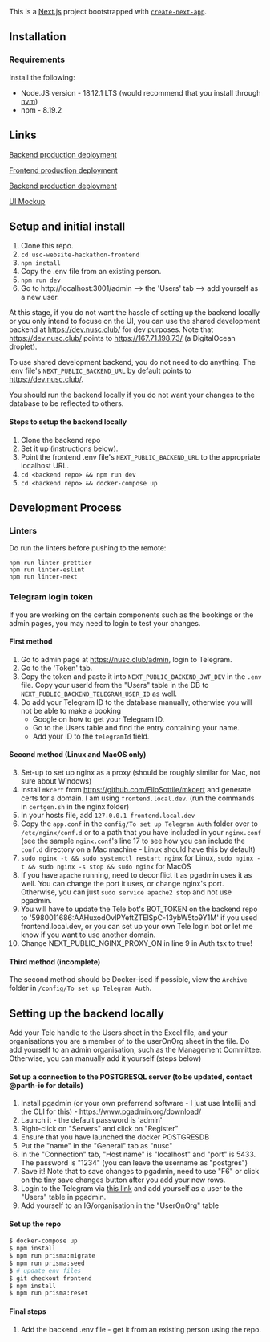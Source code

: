 This is a [Next.js](https://nextjs.org/) project bootstrapped with [`create-next-app`](https://github.com/vercel/next.js/tree/canary/packages/create-next-app).

## Installation

### Requirements

Install the following:

- Node.JS version - 18.12.1 LTS (would recommend that you install through [nvm](https://github.com/nvm-sh/nvm))
- npm - 8.19.2

## Links

[Backend production deployment](api.nusc.club)

[Frontend production deployment](nusc.club)

[Backend production deployment](https://dev.nusc.club/)

[UI Mockup](https://www.figma.com/file/ugpNsd5OkAfdPHJQYStQbA/NUSC-website?node-id=0%3A1&t=yy9jhvx6KWpgYHxF-0)

## Setup and initial install

1. Clone this repo.
2. `cd usc-website-hackathon-frontend`
3. `npm install`
4. Copy the .env file from an existing person.
5. `npm run dev`
6. Go to http://localhost:3001/admin --> the 'Users' tab --> add yourself as a new user.

At this stage, if you do not want the hassle of setting up the backend locally or you only intend to focuse on the UI, you can use the shared development backend at https://dev.nusc.club/ for dev purposes. Note that https://dev.nusc.club/ points to https://167.71.198.73/ (a DigitalOcean droplet).

To use shared development backend, you do not need to do anything. The .env file's `NEXT_PUBLIC_BACKEND_URL` by default points to https://dev.nusc.club/.

You should run the backend locally if you do not want your changes to the database to be reflected to others.

#### Steps to setup the backend locally

1. Clone the backend repo
2. Set it up (instructions below). 
3. Point the frontend .env file's `NEXT_PUBLIC_BACKEND_URL` to the appropriate localhost URL.
4. `cd <backend repo> && npm run dev`
5. `cd <backend repo> && docker-compose up`

## Development Process


### Linters

Do run the linters before pushing to the remote:

```
npm run linter-prettier
npm run linter-eslint
npm run linter-next
```

### Telegram login token

If you are working on the certain components such as the bookings or the admin pages, you may need to login to test your changes.

#### First method

1. Go to admin page at https://nusc.club/admin, login to Telegram.
2. Go to the 'Token' tab.
3. Copy the token and paste it into `NEXT_PUBLIC_BACKEND_JWT_DEV` in the `.env` file. Copy your userId from the "Users" table in the DB to `NEXT_PUBLIC_BACKEND_TELEGRAM_USER_ID` as well.
4. Do add your Telegram ID to the database manually, otherwise you will not be able to make a booking
    - Google on how to get your Telegram ID.
    - Go to the Users table and find the entry containing your name.
    - Add your ID to the `telegramId` field.

#### Second method (Linux and MacOS only)

3. Set-up to set up nginx as a proxy (should be roughly similar for Mac, not sure about Windows)
4. Install `mkcert` from https://github.com/FiloSottile/mkcert and generate certs for a domain. I am using `frontend.local.dev`. (run the commands in `certgen.sh` in the nginx folder)
5. In your hosts file, add `127.0.0.1 frontend.local.dev`
6. Copy the `app.conf` in the `config/To set up Telegram Auth` folder over to `/etc/nginx/conf.d` or to a path that you have included in your `nginx.conf` (see the sample `nginx.conf`'s line 17 to see how you can include the `conf.d` directory on a Mac machine - Linux should have this by default)
7. `sudo nginx -t && sudo systemctl restart nginx` for Linux, `sudo nginx -t && sudo nginx -s stop && sudo nginx` for MacOS
8. If you have `apache` running, need to deconflict it as pgadmin uses it as well. You can change the port it uses, or change nginx's port. Otherwise, you can just `sudo service apache2 stop` and not use pgadmin.
9. You will have to update the Tele bot's BOT_TOKEN on the backend repo to '5980011686:AAHuxodOvlPYeftZTElSpC-13ybW5to9Y1M' if you used frontend.local.dev, or you can set up your own Tele login bot or let me know if you want to use another domain.
10. Change NEXT_PUBLIC_NGINX_PROXY_ON in line 9 in Auth.tsx to true!

#### Third method (incomplete)

The second method should be Docker-ised if possible, view the `Archive` folder in `/config/To set up Telegram Auth`.

## Setting up the backend locally

Add your Tele handle to the Users sheet in the Excel file, and your organisations you are a member of to the userOnOrg sheet in the file. Do add yourself to an admin organisation, such as the Management Committee. Otherwise, you can manually add it yourself (steps below)

#### Set up a connection to the POSTGRESQL server (to be updated, contact @parth-io for details)

1. Install pgadmin (or your own preferrend software - I just use Intellij and the CLI for this) - https://www.pgadmin.org/download/
2. Launch it - the default password is 'admin'
3. Right-click on "Servers" and click on "Register"
4. Ensure that you have launched the docker POSTGRESDB
5. Put the "name" in the "General" tab as "nusc"
6. In the "Connection" tab, "Host name" is "localhost" and "port" is 5433. The password is "1234" (you can leave the username as "postgres")
7. Save it! Note that to save changes to pgadmin, need to use "F6" or click on the tiny save changes button after you add your new rows.
8. Login to the Telegram via [this link](https://usdevs.github.io/uscwebsite-hackathon-backend/) and add yourself as a user to the "Users" table in pgadmin.
9. Add yourself to an IG/organisation in the "UserOnOrg" table

#### Set up the repo

```bash
$ docker-compose up
$ npm install
$ npm run prisma:migrate
$ npm run prisma:seed
$ # update env files
$ git checkout frontend
$ npm install
$ npm run prisma:reset
```

#### Final steps

1. Add the backend .env file - get it from an existing person using the repo.
